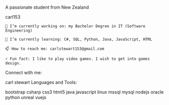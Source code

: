 A passionate student from New Zealand

carl153

    🔭 I’m currently working on: my Bachelor Degree in IT (Software Engineering)

    🌱 I’m currently learning: C#, SQL, Python, Java, JavaScript, HTML

    📫 How to reach me: carlstewart153@gmail.com

    ⚡ Fun fact: I like to play video games. I wish to get into games design.

Connect with me:

carl stewart
Languages and Tools:

bootstrap csharp css3 html5 java javascript linux mssql mysql nodejs oracle python unreal vuejs 
